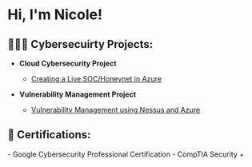 <h1>Hi, I'm Nicole!</h1>

<h2>👩🏻‍💻 Cybersecuirty Projects:</h2>

- <b>Cloud Cybersecurity Project</b>
  - [Creating a Live SOC/Honeynet in Azure](https://github.com/NicoleCollier/Cloud-SOC)

- <b>Vulnerability Management Project</b>
  - [Vulnerability Management using Nessus and Azure](https://github.com/NicoleCollier/Vulnerability-Management)

<h2>📄 Certifications:</h2>
- Google Cybersecurity Professional Certification
- CompTIA Security + 

<!--
<h2> 🤳 Connect with me:</h2>

[<img align="left" alt="JoshMadakor | Twitter" width="22px" src="https://cdn.jsdelivr.net/npm/simple-icons@v3/icons/twitter.svg" />][twitter]
[<img align="left" alt="JoshMadakor | LinkedIn" width="22px" src="https://cdn.jsdelivr.net/npm/simple-icons@v3/icons/linkedin.svg" />][linkedin]

[twitter]: https://twitter.com/joshmadakor
[linkedin]: https://linkedin.com/in/joshmadakor

-->

